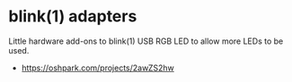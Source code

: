 
blink(1) adapters
=================


Little hardware add-ons to blink(1) USB RGB LED to allow more LEDs to be used.



* https://oshpark.com/projects/2awZS2hw

